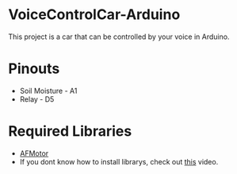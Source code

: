 # VoiceControlCar-Arduino
This project is a car that can be controlled by your voice in Arduino.

# Pinouts
- Soil Moisture - A1
- Relay - D5

# Required Libraries
 - [AFMotor](https://www.arduinolibraries.info/libraries/adafruit-motor-shield-library)
 - If you dont know how to install librarys, check out [this](https://www.youtube.com/watch?v=M6PZOqNHKxM) video.
